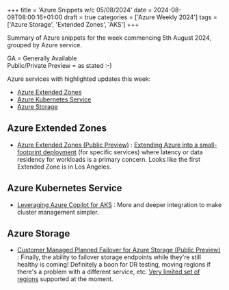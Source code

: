 +++
title = 'Azure Snippets w/c 05/08/2024'
date = 2024-08-09T08:00:16+01:00
draft = true
categories = ['Azure Weekly 2024']
tags = ['Azure Storage', 'Extended Zones', 'AKS']
+++

Summary of Azure snippets for the week commencing 5th August 2024, grouped by Azure service.

GA = Generally Available  
Public/Private Preview = as stated :-)

Azure services with highlighted updates this week:

- [Azure Extended Zones](#azure-extended-zones)
- [Azure Kubernetes Service](#azure-kubernetes-service)
- [Azure Storage](#azure-storage)

## Azure Extended Zones

- [Azure Extended Zones (Public Preview)](https://azure.microsoft.com/en-us/updates/v2/Los-Angeles-Azure-Extended-Zones) : [Extending Azure into a small-footprint deployment](https://learn.microsoft.com/en-us/azure/extended-zones/overview) (for specific services) where latency or data residency for workloads is a primary concern. Looks like the first Extended Zone is in Los Angeles.

## Azure Kubernetes Service

- [Leveraging Azure Copilot for AKS](https://techcommunity.microsoft.com/t5/azure-infrastructure-blog/leveraging-azure-copilot-for-azure-kubernetes-services-aks/ba-p/4212457) : More and deeper integration to make cluster management simpler.

## Azure Storage

- [Customer Managed Planned Failover for Azure Storage (Public Preview)](https://techcommunity.microsoft.com/t5/azure-storage-blog/public-preview-customer-managed-planned-failover-for-azure/ba-p/4211726) : Finally, the ability to failover storage endpoints while they're still healthy is coming! Definitely a boon for DR testing, moving regions if there's a problem with a different service, etc. [Very limited set of regions](https://learn.microsoft.com/en-us/azure/storage/common/storage-failover-customer-managed-planned?toc=%2Fazure%2Fstorage%2Fblobs%2Ftoc.json&bc=%2Fazure%2Fstorage%2Fblobs%2Fbreadcrumb%2Ftoc.json&tabs=grs-ra-grs) supported at the moment.